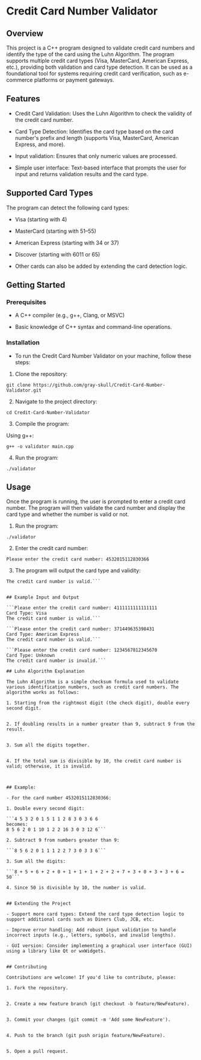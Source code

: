 # Credit Card Number Validator

## Overview

This project is a C++ program designed to validate credit card numbers and identify the type of the card using the Luhn Algorithm. The program supports multiple credit card types (Visa, MasterCard, American Express, etc.), providing both validation and card type detection. It can be used as a foundational tool for systems requiring credit card verification, such as e-commerce platforms or payment gateways.

## Features

- Credit Card Validation: Uses the Luhn Algorithm to check the validity of the credit card number.

- Card Type Detection: Identifies the card type based on the card number's prefix and length (supports Visa, MasterCard, American Express, and more).

- Input validation: Ensures that only numeric values are processed.

- Simple user interface: Text-based interface that prompts the user for input and returns validation results and the card type.


## Supported Card Types

The program can detect the following card types:

- Visa (starting with 4)

- MasterCard (starting with 51–55)

- American Express (starting with 34 or 37)

- Discover (starting with 6011 or 65)

- Other cards can also be added by extending the card detection logic.


## Getting Started

### Prerequisites

- A C++ compiler (e.g., g++, Clang, or MSVC)

- Basic knowledge of C++ syntax and command-line operations.


### Installation

- To run the Credit Card Number Validator on your machine, follow these steps:

1. Clone the repository:

```git clone https://github.com/gray-skull/Credit-Card-Number-Validator.git```

2. Navigate to the project directory:

```cd Credit-Card-Number-Validator```

3. Compile the program:

Using g++:

```g++ -o validator main.cpp```

4. Run the program:

```./validator```



## Usage

Once the program is running, the user is prompted to enter a credit card number. The program will then validate the card number and display the card type and whether the number is valid or not.

1. Run the program:

```./validator```

2. Enter the credit card number:

```Please enter the credit card number: 4532015112830366```

3. The program will output the card type and validity:

```Card Type: Visa
The credit card number is valid.```


## Example Input and Output

```Please enter the credit card number: 4111111111111111
Card Type: Visa
The credit card number is valid.```

```Please enter the credit card number: 371449635398431
Card Type: American Express
The credit card number is valid.```

```Please enter the credit card number: 1234567812345670
Card Type: Unknown
The credit card number is invalid.```

## Luhn Algorithm Explanation

The Luhn Algorithm is a simple checksum formula used to validate various identification numbers, such as credit card numbers. The algorithm works as follows:

1. Starting from the rightmost digit (the check digit), double every second digit.


2. If doubling results in a number greater than 9, subtract 9 from the result.


3. Sum all the digits together.


4. If the total sum is divisible by 10, the credit card number is valid; otherwise, it is invalid.



## Example:

- For the card number 4532015112830366:

1. Double every second digit:

```4 5 3 2 0 1 5 1 1 2 8 3 0 3 6 6
becomes:
8 5 6 2 0 1 10 1 2 2 16 3 0 3 12 6```

2. Subtract 9 from numbers greater than 9:

```8 5 6 2 0 1 1 1 2 2 7 3 0 3 3 6```

3. Sum all the digits:

```8 + 5 + 6 + 2 + 0 + 1 + 1 + 1 + 2 + 2 + 7 + 3 + 0 + 3 + 3 + 6 = 50```

4. Since 50 is divisible by 10, the number is valid.


## Extending the Project

- Support more card types: Extend the card type detection logic to support additional cards such as Diners Club, JCB, etc.

- Improve error handling: Add robust input validation to handle incorrect inputs (e.g., letters, symbols, and invalid lengths).

- GUI version: Consider implementing a graphical user interface (GUI) using a library like Qt or wxWidgets.


## Contributing

Contributions are welcome! If you'd like to contribute, please:

1. Fork the repository.


2. Create a new feature branch (git checkout -b feature/NewFeature).


3. Commit your changes (git commit -m 'Add some NewFeature').


4. Push to the branch (git push origin feature/NewFeature).


5. Open a pull request.
